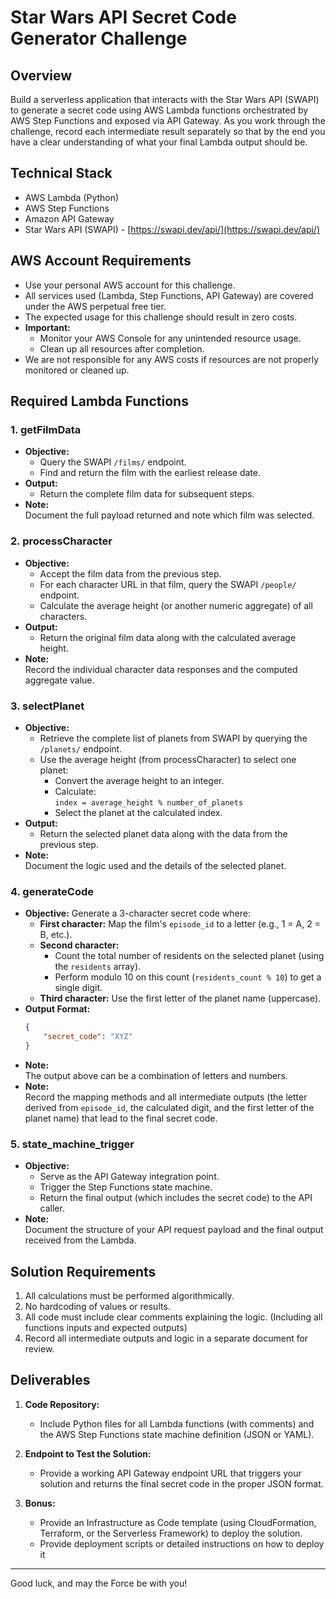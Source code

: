 # Star Wars API Secret Code Generator Challenge

## Overview
Build a serverless application that interacts with the Star Wars API (SWAPI) to generate a secret code using AWS Lambda functions orchestrated by AWS Step Functions and exposed via API Gateway. As you work through the challenge, record each intermediate result separately so that by the end you have a clear understanding of what your final Lambda output should be.

## Technical Stack
- AWS Lambda (Python)
- AWS Step Functions
- Amazon API Gateway
- Star Wars API (SWAPI) - [https://swapi.dev/api/](https://swapi.dev/api/)

## AWS Account Requirements
- Use your personal AWS account for this challenge.
- All services used (Lambda, Step Functions, API Gateway) are covered under the AWS perpetual free tier.
- The expected usage for this challenge should result in zero costs.
- **Important:**
  - Monitor your AWS Console for any unintended resource usage.
  - Clean up all resources after completion.
- We are not responsible for any AWS costs if resources are not properly monitored or cleaned up.

## Required Lambda Functions

### 1. getFilmData
- **Objective:**
  - Query the SWAPI `/films/` endpoint.
  - Find and return the film with the earliest release date.
- **Output:**
  - Return the complete film data for subsequent steps.
- **Note:**  
  Document the full payload returned and note which film was selected.

### 2. processCharacter
- **Objective:**
  - Accept the film data from the previous step.
  - For each character URL in that film, query the SWAPI `/people/` endpoint.
  - Calculate the average height (or another numeric aggregate) of all characters.
- **Output:**
  - Return the original film data along with the calculated average height.
- **Note:**  
  Record the individual character data responses and the computed aggregate value.

### 3. selectPlanet
- **Objective:**
  - Retrieve the complete list of planets from SWAPI by querying the `/planets/` endpoint.
  - Use the average height (from processCharacter) to select one planet:
    - Convert the average height to an integer.
    - Calculate:  
      `index = average_height % number_of_planets`
    - Select the planet at the calculated index.
- **Output:**
  - Return the selected planet data along with the data from the previous step.
- **Note:**  
  Document the logic used and the details of the selected planet.

### 4. generateCode
- **Objective:**
  Generate a 3-character secret code where:
  - **First character:** Map the film's `episode_id` to a letter (e.g., 1 = A, 2 = B, etc.).
  - **Second character:**  
    - Count the total number of residents on the selected planet (using the `residents` array).
    - Perform modulo 10 on this count (`residents_count % 10`) to get a single digit.
  - **Third character:** Use the first letter of the planet name (uppercase).
- **Output Format:**
  ```json
  {
      "secret_code": "XYZ"
  }
  ```
- **Note:**  
  The output above can be a combination of letters and numbers.
- **Note:**  
  Record the mapping methods and all intermediate outputs (the letter derived from `episode_id`, the calculated digit, and the first letter of the planet name) that lead to the final secret code.

### 5. state_machine_trigger
- **Objective:**
  - Serve as the API Gateway integration point.
  - Trigger the Step Functions state machine.
  - Return the final output (which includes the secret code) to the API caller.
- **Note:**  
  Document the structure of your API request payload and the final output received from the Lambda.

## Solution Requirements
1. All calculations must be performed algorithmically.
2. No hardcoding of values or results.
3. All code must include clear comments explaining the logic. (Including all functions inputs and expected outputs)
4. Record all intermediate outputs and logic in a separate document for review.

## Deliverables

1. **Code Repository:**  
   - Include Python files for all Lambda functions (with comments) and the AWS Step Functions state machine definition (JSON or YAML).

2. **Endpoint to Test the Solution:**  
   - Provide a working API Gateway endpoint URL that triggers your solution and returns the final secret code in the proper JSON format.

3. **Bonus:**  
   - Provide an Infrastructure as Code template (using CloudFormation, Terraform, or the Serverless Framework) to deploy the solution.
   - Provide deployment scripts or detailed instructions on how to deploy it

---

Good luck, and may the Force be with you!
